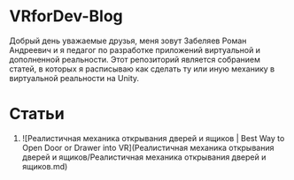 # VRforDev-Blog
 
Добрый день уважаемые друзья, меня зовут Забеляев Роман Андреевич и я педагог по разработке приложений виртуальной и дополненной реальности. Этот репозиторий является собранием статей, в которых я расписываю как сделать ту или иную механику в виртуальной реальности на Unity.

# Статьи

1. ![Реалистичная механика открывания дверей и ящиков | Best Way to Open Door or Drawer into VR](Реалистичная механика открывания дверей и ящиков/Реалистичная механика открывания дверей и ящиков.md) 
